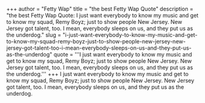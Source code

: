 +++
author = "Fetty Wap"
title = "the best Fetty Wap Quote"
description = "the best Fetty Wap Quote: I just want everybody to know my music and get to know my squad, Remy Boyz; just to show people New Jersey. New Jersey got talent, too. I mean, everybody sleeps on us, and they put us as the underdog."
slug = "i-just-want-everybody-to-know-my-music-and-get-to-know-my-squad-remy-boyz-just-to-show-people-new-jersey-new-jersey-got-talent-too-i-mean-everybody-sleeps-on-us-and-they-put-us-as-the-underdog"
quote = '''I just want everybody to know my music and get to know my squad, Remy Boyz; just to show people New Jersey. New Jersey got talent, too. I mean, everybody sleeps on us, and they put us as the underdog.'''
+++
I just want everybody to know my music and get to know my squad, Remy Boyz; just to show people New Jersey. New Jersey got talent, too. I mean, everybody sleeps on us, and they put us as the underdog.
